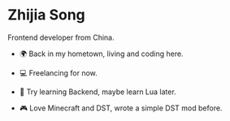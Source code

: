 Zhijia Song
======

Frontend developer from China.

* 🌍 Back in my hometown, living and coding here.

* 💻 Freelancing for now.

* 📖 Try learning Backend, maybe learn Lua later.

* 🎮 Love Minecraft and DST, wrote a simple DST mod before.
